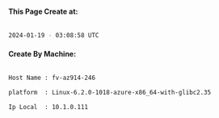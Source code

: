 
   
#### This Page Create at:

```bash

2024-01-19 - 03:08:58 UTC

```

#### Create By Machine:

```bash

Host Name : fv-az914-246

platform  : Linux-6.2.0-1018-azure-x86_64-with-glibc2.35

Ip Local  : 10.1.0.111

```

